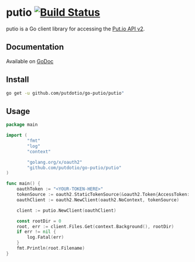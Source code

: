 # putio  [![Build Status](https://travis-ci.org/putdotio/go-putio.svg?branch=master)](https://travis-ci.org/putdotio/go-putio)

putio is a Go client library for accessing the [Put.io API v2](https://api.put.io/v2/docs).

## Documentation

Available on [GoDoc](http://godoc.org/github.com/putdotio/go-putio/putio)

## Install

```sh
go get -u github.com/putdotio/go-putio/putio"
```

## Usage

```go
package main

import (
        "fmt"
        "log"
        "context"

        "golang.org/x/oauth2"
        "github.com/putdotio/go-putio/putio"
)

func main() {
    oauthToken := "<YOUR-TOKEN-HERE>"
    tokenSource := oauth2.StaticTokenSource(&oauth2.Token{AccessToken: oauthToken})
    oauthClient := oauth2.NewClient(oauth2.NoContext, tokenSource)

    client := putio.NewClient(oauthClient)

    const rootDir = 0
    root, err := client.Files.Get(context.Background(), rootDir)
    if err != nil {
        log.Fatal(err)
    }
    fmt.Println(root.Filename)
}
```
